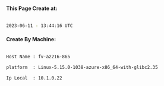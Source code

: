 
   
#### This Page Create at:

```bash

2023-06-11 - 13:44:16 UTC

```

#### Create By Machine:

```bash

Host Name : fv-az216-865

platform  : Linux-5.15.0-1038-azure-x86_64-with-glibc2.35

Ip Local  : 10.1.0.22

```

